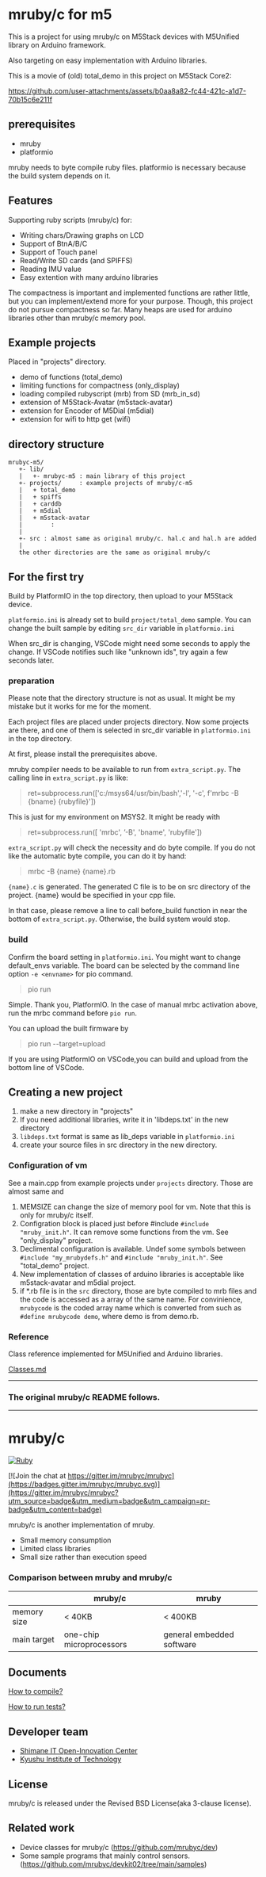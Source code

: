 # mruby/c for m5
This is a project for using mruby/c on M5Stack devices with M5Unified library on Arduino framework.

Also targeting on easy implementation with Arduino libraries.

This is a movie of (old) total_demo in this project on M5Stack Core2:

https://github.com/user-attachments/assets/b0aa8a82-fc44-421c-a1d7-70b15c6e211f

## prerequisites
- mruby
- platformio

mruby needs to byte compile ruby files.
platformio is necessary because the build system depends on it.

## Features 
Supporting ruby scripts (mruby/c) for:
- Writing chars/Drawing graphs on LCD 
- Support of BtnA/B/C
- Support of Touch panel
- Read/Write SD cards (and SPIFFS)
- Reading IMU value
- Easy extention with many arduino libraries

The compactness is important and implemented functions are rather little, but you can implement/extend more for your purpose. Though, this project do not pursue compactness so far. Many heaps are used for arduino libraries other than mruby/c memory pool.

## Example projects
Placed in "projects" directory.
- demo of functions (total_demo)
- limiting functions for compactness (only_display)
- loading compiled rubyscript (mrb) from SD (mrb_in_sd)
- extension of M5Stack-Avatar (m5stack-avatar)
- extension for Encoder of M5Dial (m5dial)
- extension for wifi to http get (wifi)

## directory structure
    mrubyc-m5/
       +- lib/
       |   +- mrubyc-m5 : main library of this project
       +- projects/     : example projects of mruby/c-m5
       |   + total_demo
       |   + spiffs
       |   + carddb
       |   + m5dial
       |   + m5stack-avatar
       |        :
       |
       +- src : almost same as original mruby/c. hal.c and hal.h are added
       | 
       the other directories are the same as original mruby/c

## For the first try
Build by PlatformIO in the top directory, then upload to your M5Stack device.

`platformio.ini` is already set to build `project/total_demo` sample.
You can change the built sample by editing `src_dir` variable in `platformio.ini`

When src_dir is changing, VSCode might need some seconds to apply the change. If VSCode notifies such like "unknown ids", try again a few seconds later.

### preparation
Please note that the directory structure is not as usual. It might be my mistake but it works for me for the moment.

Each project files are placed under projects directory. Now some projects are there, and one of them is selected in src_dir variable in `platformio.ini` in the top directory.

At first, please install the prerequisites above.

mruby compiler needs to be available to run from `extra_script.py`. 
The calling line in `extra_script.py` is like:

> ret=subprocess.run(['c:/msys64/usr/bin/bash','-l', '-c', f'mrbc -B {bname} {rubyfile}'])

This is just for my environment on MSYS2. It might be ready with 

> ret=subprocess.run([ 'mrbc', ’-B', 'bname', 'rubyfile']) 

`extra_script.py` will check the necessity and do byte compile.
If you do not like the automatic byte compile, you can do it by hand:

> mrbc -B {name} {name}.rb

`{name}.c` is generated. The generated C file is to be on src directory of the project. {name} would be specified in your cpp file.

In that case, please remove a line to call before_build function in near the bottom of `extra_script.py`. Otherwise, the build system would stop.


### build
Confirm the board setting in `platformio.ini`. You might want to change default_envs variable. The board can be selected by the command line option `-e <envname>` for pio command.

> pio run

Simple. Thank you, PlatformIO.
In the case of manual mrbc activation above, run the mrbc command before `pio run`.

You can upload the built firmware by

> pio run --target=upload

If you are using PlatformIO on VSCode,you can build and upload from the bottom line of VSCode.

## Creating a new project
1. make a new directory in "projects"
1. If you need additional libraries, write it in 'libdeps.txt' in the new directory
  1. `libdeps.txt` format is same as lib_deps variable in `platformio.ini`
1. create your source files in src directory in the new directory.

### Configuration of vm
See a main.cpp from example projects under `projects` directory.
Those are almost same and 

1. MEMSIZE can change the size of memory pool for vm. Note that this is only for mruby/c itself.
1. Configration block is placed just before #include `#include "mruby_init.h"`. It can remove some functions from the vm.
  See "only_display" project.
  1. Declimental configuration is available. Undef some symbols between `#include "my_mrubydefs.h"` and `#include "mruby_init.h"`. See "total_demo" project.
1. New implementation of classes of arduino libraries is acceptable like m5stack-avatar and m5dial project.
1. if *.rb file is in the `src` directory, those are byte compiled to mrb files and the code is accessed as a array of the same name.  For convinience, `mrubycode` is the coded array name which is converted from such as `#define mrubycode demo`, where demo is from demo.rb.


### Reference
Class reference implemented for M5Unified and Arduino libraries.

[Classes.md](lib/mrubyc-m5/Classes.md)

*** 
### The original mruby/c README follows.

---
# mruby/c

[![Ruby](https://github.com/mrubyc/mrubyc/actions/workflows/c-cpp.yml/badge.svg)](https://github.com/mrubyc/mrubyc/actions/workflows/c-cpp.yml)

[![Join the chat at https://gitter.im/mrubyc/mrubyc](https://badges.gitter.im/mrubyc/mrubyc.svg)](https://gitter.im/mrubyc/mrubyc?utm_source=badge&utm_medium=badge&utm_campaign=pr-badge&utm_content=badge)

mruby/c is another implementation of mruby.

- Small memory consumption
- Limited class libraries
- Small size rather than execution speed

### Comparison between mruby and mruby/c

||mruby/c|mruby|
|----|----|----|
|memory size| < 40KB | < 400KB |
|main target| one-chip microprocessors | general embedded software|


## Documents

[How to compile?](doc/compile.md)

[How to run tests?](doc/test.md)


## Developer team

- [Shimane IT Open-Innovation Center](http://www.s-itoc.jp/)
- [Kyushu Institute of Technology](http://www.kyutech.ac.jp/)

## License

mruby/c is released under the Revised BSD License(aka 3-clause license).

## Related work

- Device classes for mruby/c (https://github.com/mrubyc/dev)
- Some sample programs that mainly control sensors. (https://github.com/mrubyc/devkit02/tree/main/samples)
